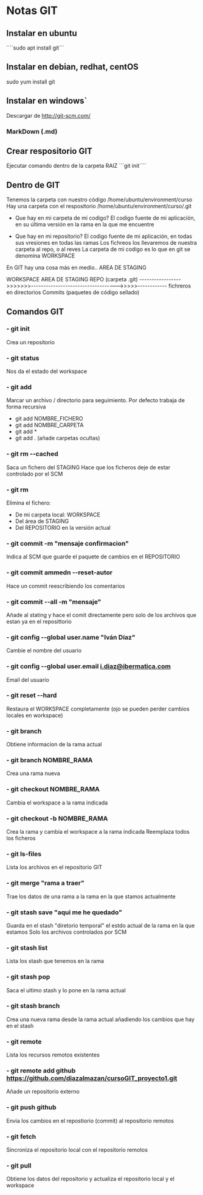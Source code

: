 # Notas GIT

## Instalar en ubuntu
````sudo apt install git```

##   Instalar en debian, redhat, centOS
sudo yum install git

## Instalar en windows`
Descargar de http://git-scm.com/

### MarkDown (.md)


## Crear respositorio GIT
Ejecutar comando dentro de la carpeta RAIZ
```git init````


## Dentro de GIT
Tenemos la carpeta con nuestro código /home/ubuntu/environment/curso
Hay una carpeta con el respositorio /home/ubuntu/environment/curso/.git

- Que hay en mi carpeta de mi codigo?
El codigo fuente de mi aplicación, en su última versión en la rama en la que me encuentre

- Que hay en mi repositorio?
El codigo fuente de mi aplicación, en todas sus vresiones en todas las ramas
Los fichreos los llevaremos de nuestra carpeta al repo, o al reves
La carpeta de mi codigo es lo que en git se denomina WORKSPACE

En GIT hay una cosa más en medio.. AREA DE STAGING

WORKSPACE               AREA DE STAGING                         REPO (carpeta .git)
----------------->>>>>>>----------------------------------->>>>>------------
fichreros 
en directorios                                                  Commits (paquetes de código sellado)



## Comandos GIT
### - git init
Crea un repositorio

### - git status
Nos da el estado del workspace

### - git add
Marcar un archivo / directorio para seguimiento.
Por defecto trabaja de forma recursiva

- git add NOMBRE_FICHERO
- git add NOMBRE_CARPETA
- git add *
- git add . (añade carpetas ocultas)

### - git rm --cached
Saca un fichero del STAGING 
Hace que los ficheros deje de estar controlado por el SCM

### - git rm 
Elimina el fichero:
- De mi carpeta local: WORKSPACE
- Del área de STAGING
- Del REPOSITORIO en la versión actual

### - git commit -m "mensaje confirmacion"
Indica al SCM que guarde el paquete de cambios en el REPOSITORIO

### - git commit ammedn --reset-autor
Hace un commit reescribiendo los comentarios

### - git commit --all -m "mensaje"
Añade al stating y hace el comit directamente pero solo de los archivos que estan ya en el reposittorio


### - git config --global user.name "Iván Díaz"
Cambie el nombre del usuario

### - git config --global user.email i.diaz@ibermatica.com
Email del usuario

### - git reset --hard 
Restaura el WORKSPACE completamente (ojo se pueden perder cambios locales en workspace)

### - git branch 
Obtiene informacion de la rama actual

### - git branch NOMBRE_RAMA
Crea una rama nueva

### - git checkout NOMBRE_RAMA
Cambia el workspace a la rama indicada

### - git checkout -b NOMBRE_RAMA
Crea la rama y cambia el workspace a la rama indicada
Reemplaza todos los ficheros

### - git ls-files
Lista los archivos en el repositorio GIT


### - git merge "rama a traer"
Trae los datos de una rama a la rama en la que stamos actualmente

### - git stash save "aqui me he quedado"
Guarda en el stash "diretorio temporal" el estdo actual de la rama en la que estamos
Solo los archivos controlados por SCM

### - git stash list
Lista los stash que tenemos en la rama

### - git stash pop
Saca el ultimo stash y lo pone en la rama actual

### - git stash branch 
Crea una nueva rama desde la rama actual añadiendo los cambios que hay en el stash

### - git remote
Lista los recursos remotos existentes

### - git remote add github https://github.com/diazalmazan/cursoGIT_proyecto1.git
Añade un repositorio externo

### - git push github
Envia los cambios en el repostiorio (commit) al repositorio remotos

### - git fetch
Sincroniza el repositorio local con el repositorio remotos

### - git pull 
Obtiene los datos del repositorio y actualiza el repositorio local y el workspace

